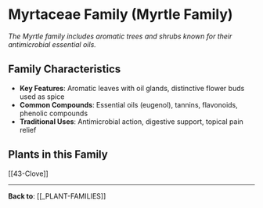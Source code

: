 # Myrtaceae Family (Myrtle Family)

*The Myrtle family includes aromatic trees and shrubs known for their antimicrobial essential oils.*

## Family Characteristics
- **Key Features**: Aromatic leaves with oil glands, distinctive flower buds used as spice
- **Common Compounds**: Essential oils (eugenol), tannins, flavonoids, phenolic compounds
- **Traditional Uses**: Antimicrobial action, digestive support, topical pain relief

## Plants in this Family

[[43-Clove]]

---

**Back to**: [[_PLANT-FAMILIES]]